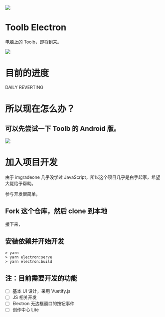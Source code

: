![](https://imgradeone.files.wordpress.com/2019/07/elec-toolb.png)

# Toolb Electron

电脑上的 Toolb，即将到来。

![](https://img.shields.io/badge/status-WIP-fa4694.svg)

# 目前的进度

DAILY REVERTING

# 所以现在怎么办？

## 可以先尝试一下 Toolb 的 Android 版。

<a href="https://github.com/imgradeone/ToolbReleases/releases/latest">![](https://img.shields.io/badge/download-forAndroid-0080ff.svg?style=for-the-badge)</a>

# 加入项目开发

由于 imgradeone 几乎没学过 JavaScript，所以这个项目几乎是白手起家，希望大佬给予帮助。

参与开发很简单，

## Fork 这个仓库，然后 clone 到本地

接下来，

## 安装依赖并开始开发

```
> yarn
> yarn electron:serve
> yarn electron:build
```

## 注：目前需要开发的功能

- [ ] 基本 UI 设计，采用 Vuetify.js
- [ ] JS 相关开发
- [ ] Electron 无边框窗口的按钮事件
- [ ] 创作中心 Lite